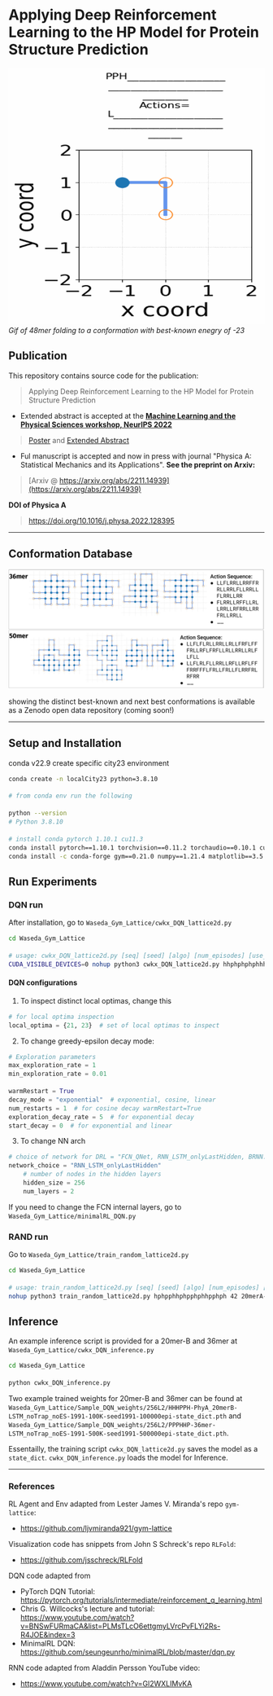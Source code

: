 # Applying Deep Reinforcement Learning to the HP Model for Protein Structure Prediction

![48mer-Energy23-GIF](./48mer_E23.gif)
_Gif of 48mer folding to a conformation with best-known enegry of -23_

## Publication

This repository contains source code for the publication:
> Applying Deep Reinforcement Learning to the HP Model for Protein Structure Prediction

- Extended abstract is accepted at the **[Machine Learning and the Physical Sciences workshop, NeurIPS 2022](https://ml4physicalsciences.github.io/2022/)**

> [Poster](https://neurips.cc/media/PosterPDFs/NeurIPS%202022/56887.png) and [Extended Abstract](https://ml4physicalsciences.github.io/2022/files/NeurIPS_ML4PS_2022_20.pdf)

- Ful manuscript is accepted and now in press with journal "Physica A: Statistical Mechanics and its Applications".
**See the preprint on Arxiv:**
> [Arxiv @ https://arxiv.org/abs/2211.14939](https://arxiv.org/abs/2211.14939)

**DOI of Physica A**
> https://doi.org/10.1016/j.physa.2022.128395

---

## Conformation Database

![Conformation-DB](./conf_db.png)

showing the distinct best-known and next best conformations is available as a Zenodo open data repository (coming soon!)


---
## Setup and Installation

conda v22.9 create specific city23 environment

```sh
conda create -n localCity23 python=3.8.10

# from conda env run the following

python --version
# Python 3.8.10

# install conda pytorch 1.10.1 cu11.3
conda install pytorch==1.10.1 torchvision==0.11.2 torchaudio==0.10.1 cudatoolkit=11.3 -c pytorch -c conda-forge
conda install -c conda-forge gym==0.21.0 numpy==1.21.4 matplotlib==3.5.0 scikit-learn==1.0.1 scipy==1.7.3 prettytable==2.4.0
```

## Run Experiments

### DQN run

After installation, go to `Waseda_Gym_Lattice/cwkx_DQN_lattice2d.py`

```sh
cd Waseda_Gym_Lattice

# usage: cwkx_DQN_lattice2d.py [seq] [seed] [algo] [num_episodes] [use_early_stop]..
CUDA_VISIBLE_DEVICES=0 nohup python3 cwkx_DQN_lattice2d.py hhphphphphhhhphppphppphpppphppphppphphhhhphphphphh 42 50mer-DQN-Seed42-600K 600000 0 &
```

#### DQN configurations

1. To inspect distinct local optimas, change this
```py
# for local optima inspection
local_optima = {21, 23}  # set of local optimas to inspect
```

2. To change greedy-epsilon decay mode:
```py
# Exploration parameters
max_exploration_rate = 1
min_exploration_rate = 0.01

warmRestart = True
decay_mode = "exponential"  # exponential, cosine, linear
num_restarts = 1  # for cosine decay warmRestart=True
exploration_decay_rate = 5  # for exponential decay
start_decay = 0  # for exponential and linear
```

3. To change NN arch
```py
# choice of network for DRL = "FCN_QNet, RNN_LSTM_onlyLastHidden, BRNN..."
network_choice = "RNN_LSTM_onlyLastHidden"
    # number of nodes in the hidden layers
    hidden_size = 256
    num_layers = 2
```
If you need to change the FCN internal layers, go to `Waseda_Gym_Lattice/minimalRL_DQN.py`

### RAND run

Go to `Waseda_Gym_Lattice/train_random_lattice2d.py`

```sh
cd Waseda_Gym_Lattice

# usage: train_random_lattice2d.py [seq] [seed] [algo] [num_episodes] [use_early_stop]...
nohup python3 train_random_lattice2d.py hphpphhphpphphhpphph 42 20merA-RAND-Seed42-100K 100000 0 &
```

## Inference

An example inference script is provided for a 20mer-B and 36mer at `Waseda_Gym_Lattice/cwkx_DQN_inference.py`

```bash
cd Waseda_Gym_Lattice

python cwkx_DQN_inference.py
```

Two example trained weights for 20mer-B and 36mer can be found at `Waseda_Gym_Lattice/Sample_DQN_weights/256L2/HHHPPH-PhyA_20merB-LSTM_noTrap_noES-1991-100K-seed1991-100000epi-state_dict.pth` and `Waseda_Gym_Lattice/Sample_DQN_weights/256L2/PPPHHP-36mer-LSTM_noTrap_noES-1991-500K-seed1991-500000epi-state_dict.pth`.

Essentailly, the training script `cwkx_DQN_lattice2d.py` saves the model as a `state_dict`.
`cwkx_DQN_inference.py` loads the model for Inference.

---

### References

RL Agent and Env adapted from Lester James V. Miranda's repo `gym-lattice`:
- https://github.com/ljvmiranda921/gym-lattice

Visualization code has snippets from John S Schreck's repo `RLFold`:
- https://github.com/jsschreck/RLFold

DQN code adapted from
- PyTorch DQN Tutorial: https://pytorch.org/tutorials/intermediate/reinforcement_q_learning.html
- Chris G. Willcocks's lecture and tutorial: https://www.youtube.com/watch?v=BNSwFURmaCA&list=PLMsTLcO6ettgmyLVrcPvFLYi2Rs-R4JOE&index=3
- MinimalRL DQN: https://github.com/seungeunrho/minimalRL/blob/master/dqn.py

RNN code adapted from Aladdin Persson YouTube video:
- https://www.youtube.com/watch?v=Gl2WXLIMvKA

<!-- ## Misc

The related work by Jafari et al. 2020 was not compared over integrity concerns. Please see **the PubPeer entry**: https://pubpeer.com/publications/E61AA803C8CB422EC4C05A6C39D87E -->
